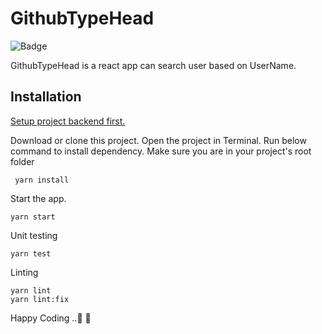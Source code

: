 # GithubTypeHead

![Badge](https://img.shields.io/badge/ReactNative-GithubTypeHead-blue)

GithubTypeHead is a react app can search user based on UserName.

## Installation

[Setup project backend first.](https://github.com/JaydeepJikadra/github-type-head.git)

Download or clone this project. Open the project in Terminal. Run below command to install dependency. Make sure you are in your project's root folder

```
 yarn install
```

Start the app.
```
yarn start
```

Unit testing
```
yarn test
```

Linting
```
yarn lint
yarn lint:fix
```

Happy Coding ..🎃 🥳